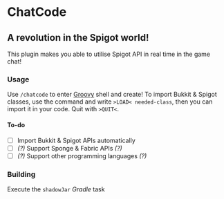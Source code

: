 # ChatCode
## A revolution in the Spigot world!
This plugin makes you able to utilise Spigot API in real time in the game chat! 

### Usage
Use `/chatcode` to enter [Groovy](https://groovy-lang.org/) shell and create! 
To import Bukkit & Spigot classes, use the command and write
`>LOAD< needed-class`, then you can import it in your code. Quit with `>QUIT<`.

#### To-do
- [ ] Import Bukkit & Spigot APIs automatically
- [ ] *(?)* Support Sponge & Fabric APIs *(?)*
- [ ] *(?)* Support other programming languages *(?)*

### Building
Execute the `shadowJar` *Gradle* task